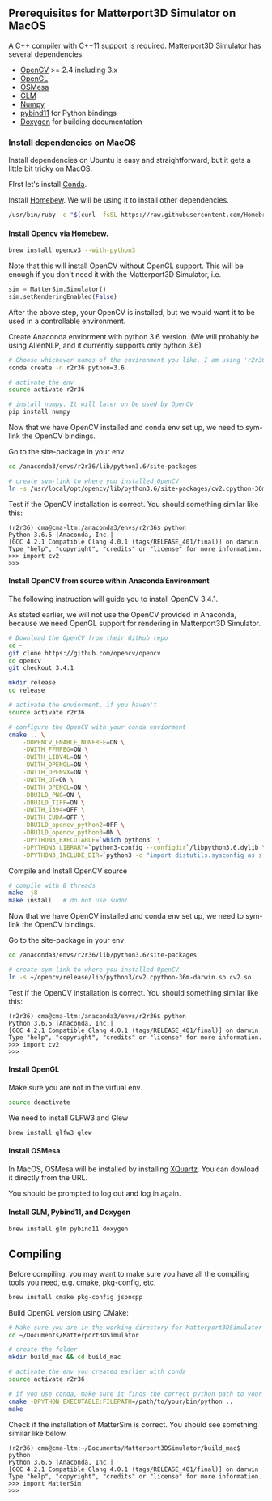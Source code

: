 ## Prerequisites for Matterport3D Simulator on MacOS

A C++ compiler with C++11 support is required. Matterport3D Simulator has several dependencies:
- [OpenCV](http://opencv.org/) >= 2.4 including 3.x 
- [OpenGL](https://www.opengl.org/)
- [OSMesa](https://www.mesa3d.org/osmesa.html)
- [GLM](https://glm.g-truc.net/0.9.8/index.html)
- [Numpy](http://www.numpy.org/)
- [pybind11](https://github.com/pybind/pybind11) for Python bindings
- [Doxygen](http://www.doxygen.org) for building documentation

### Install dependencies on MacOS
Install dependencies on Ubuntu is easy and straightforward, but it gets a little bit tricky on MacOS.

FIrst let's install [Conda](https://www.anaconda.com/download/).

Install [Homebew](https://brew.sh/). We will be using it to install other dependencies.

```bash
/usr/bin/ruby -e "$(curl -fsSL https://raw.githubusercontent.com/Homebrew/install/master/install)"
```

#### Install Opencv via Homebew.

```bash
brew install opencv3 --with-python3
```
Note that this will install OpenCV without OpenGL support. This will be enough if you don't need it with the Matterport3D Simulator, i.e. 
```python
sim = MatterSim.Simulator()
sim.setRenderingEnabled(False)
```

After the above step, your OpenCV is installed, but we would want it to be used in a controllable environment.

Create Anaconda enviorment with python 3.6 version. 
(We will probably be using AllenNLP, and it currently supports only python 3.6)

```bash
# Choose whichever names of the environment you like, I am using 'r2r36' here.
conda create -n r2r36 python=3.6
```

```bash
# activate the env 
source activate r2r36

# install numpy. It will later on be used by OpenCV
pip install numpy
```

Now that we have OpenCV installed and conda env set up, we need to sym-link the OpenCV bindings.

Go to the site-package in your env
```bash
cd /anaconda3/envs/r2r36/lib/python3.6/site-packages

# create sym-link to where you installed OpenCV
ln -s /usr/local/opt/opencv/lib/python3.6/site-packages/cv2.cpython-36m-darwin.so cv2.so
```

Test if the OpenCV installation is correct. You should something similar like this:
```
(r2r36) cma@cma-ltm:/anaconda3/envs/r2r36$ python 
Python 3.6.5 |Anaconda, Inc.| 
[GCC 4.2.1 Compatible Clang 4.0.1 (tags/RELEASE_401/final)] on darwin
Type "help", "copyright", "credits" or "license" for more information.
>>> import cv2
>>> 
```

#### Install OpenCV from source within Anaconda Environment
The following instruction will guide you to install OpenCV 3.4.1.

As stated earlier, we will not use the OpenCV provided in Anaconda, because we need OpenGL support for rendering in Matterport3D Simulator.

```bash
# Download the OpenCV from their GitHub repo
cd ~
git clone https://github.com/opencv/opencv
cd opencv
git checkout 3.4.1

mkdir release
cd release

# activate the enviorment, if you haven't
source activate r2r36

# configure the OpenCV with your conda enviorment
cmake .. \
    -DOPENCV_ENABLE_NONFREE=ON \
    -DWITH_FFMPEG=ON \
    -DWITH_LIBV4L=ON \
    -DWITH_OPENGL=ON \
    -DWITH_OPENVX=ON \
    -DWITH_QT=ON \
    -DWITH_OPENCL=ON \
    -DBUILD_PNG=ON \
    -DBUILD_TIFF=ON \
    -DWITH_1394=OFF \
    -DWITH_CUDA=OFF \
    -DBUILD_opencv_python2=OFF \
    -DBUILD_opencv_python3=ON \
    -DPYTHON3_EXECUTABLE=`which python3` \
    -DPYTHON3_LIBRARY=`python3-config --configdir`/libpython3.6.dylib \
    -DPYTHON3_INCLUDE_DIR=`python3 -c "import distutils.sysconfig as s; print(s.get_python_inc())"`
```
Compile and Install OpenCV source
```bash
# compile with 8 threads
make -j8
make install   # do not use sudo!
```

Now that we have OpenCV installed and conda env set up, we need to sym-link the OpenCV bindings.

Go to the site-package in your env
```bash
cd /anaconda3/envs/r2r36/lib/python3.6/site-packages

# create sym-link to where you installed OpenCV
ln -s ~/opencv/release/lib/python3/cv2.cpython-36m-darwin.so cv2.so
```

Test if the OpenCV installation is correct. You should something similar like this:
```
(r2r36) cma@cma-ltm:/anaconda3/envs/r2r36$ python 
Python 3.6.5 |Anaconda, Inc.| 
[GCC 4.2.1 Compatible Clang 4.0.1 (tags/RELEASE_401/final)] on darwin
Type "help", "copyright", "credits" or "license" for more information.
>>> import cv2
>>> 
```


#### Install OpenGL
Make sure you are not in the virtual env. 
```bash
source deactivate

```
We need to install GLFW3 and Glew
```bash
brew install glfw3 glew
```

#### Install OSMesa
In MacOS, OSMesa will be installed by installing [XQuartz](https://www.xquartz.org/). You can dowload it directly from the URL.

You should be prompted to log out and log in again.

#### Install GLM, Pybind11, and Doxygen
```bash
brew install glm pybind11 doxygen
```

## Compiling

Before compiling, you may want to make sure you have all the compiling tools you need, e.g. cmake, pkg-config, etc.
```bash
brew install cmake pkg-config jsoncpp
```


Build OpenGL version using CMake:
```bash
# Make sure you are in the working directory for Matterport3DSimulator
cd ~/Documents/Matterport3DSimulator

# create the folder
mkdir build_mac && cd build_mac

# activate the env you created earlier with conda
source activate r2r36

# if you use conda, make sure it finds the correct python path to your virtual env
cmake -DPYTHON_EXECUTABLE:FILEPATH=/path/to/your/bin/python ..
make
```

Check if the installation of MatterSim is correct. You should see something similar like below. 
```
(r2r36) cma@cma-ltm:~/Documents/Matterport3DSimulator/build_mac$ python 
Python 3.6.5 |Anaconda, Inc.| 
[GCC 4.2.1 Compatible Clang 4.0.1 (tags/RELEASE_401/final)] on darwin
Type "help", "copyright", "credits" or "license" for more information.
>>> import MatterSim
>>> 
```